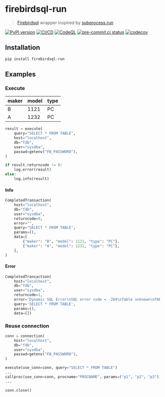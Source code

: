 # firebirdsql-run

> [Firebirdsql](https://github.com/nakagami/pyfirebirdsql/) wrapper inspired by [subprocess.run](https://docs.python.org/3/library/subprocess.html#subprocess.run)

[![PyPI version](https://img.shields.io/pypi/v/firebirdsql-run)](https://pypi.org/project/firebirdsql-run)
[![CI/CD](https://github.com/DeadNews/firebirdsql-run/actions/workflows/python-app.yml/badge.svg)](https://github.com/DeadNews/firebirdsql-run/actions/workflows/python-app.yml)
[![CodeQL](https://github.com/DeadNews/firebirdsql-run/actions/workflows/python-codeql.yml/badge.svg)](https://github.com/DeadNews/firebirdsql-run/actions/workflows/python-codeql.yml)
[![pre-commit.ci status](https://results.pre-commit.ci/badge/github/DeadNews/firebirdsql-run/main.svg)](https://results.pre-commit.ci/latest/github/DeadNews/firebirdsql-run/main)
[![codecov](https://codecov.io/gh/DeadNews/firebirdsql-run/branch/main/graph/badge.svg?token=OCZDZIYPMC)](https://codecov.io/gh/DeadNews/firebirdsql-run)

## Installation

```sh
pip install firebirdsql-run
```

## Examples

### Execute

| maker | model | type |
| ----- | ----- | ---- |
| B     | 1121  | PC   |
| A     | 1232  | PC   |

```py
result = execute(
    query="SELECT * FROM TABLE",
    host="localhost",
    db="fdb",
    user="sysdba",
    passwd=getenv("FB_PASSWORD"),
)

if result.returncode != 0:
    log.error(result)
else:
    log.info(result)
```

#### Info

```py
CompletedTransaction(
    host="localhost",
    db="fdb",
    user="sysdba",
    returncode=0,
    error="",
    query="SELECT * FROM TABLE",
    params=(),
    data=[
        {"maker": "B", "model": 1121, "type": "PC"},
        {"maker": "A", "model": 1232, "type": "PC"},
    ],
)
```

#### Error

```py
CompletedTransaction(
    host="localhost",
    db="fdb",
    user="sysdba",
    returncode=1,
    error='Dynamic SQL Error\nSQL error code = -204\nTable unknown\nTABLE\nAt line 1, column 15\n',
    query='SELECT * FROM TABLE',
    params=(),
    data=[])
```

### Reuse connection

```py
conn = connection(
    host="localhost",
    db="fdb",
    user="sysdba",
    passwd=getenv("FB_PASSWORD"),
)

execute(use_conn=conn, query="SELECT * FROM TABLE")
...
callproc(use_conn=conn, procname="PROCNAME", params=("p1", "p2", "p3"))
...

conn.close()
```
